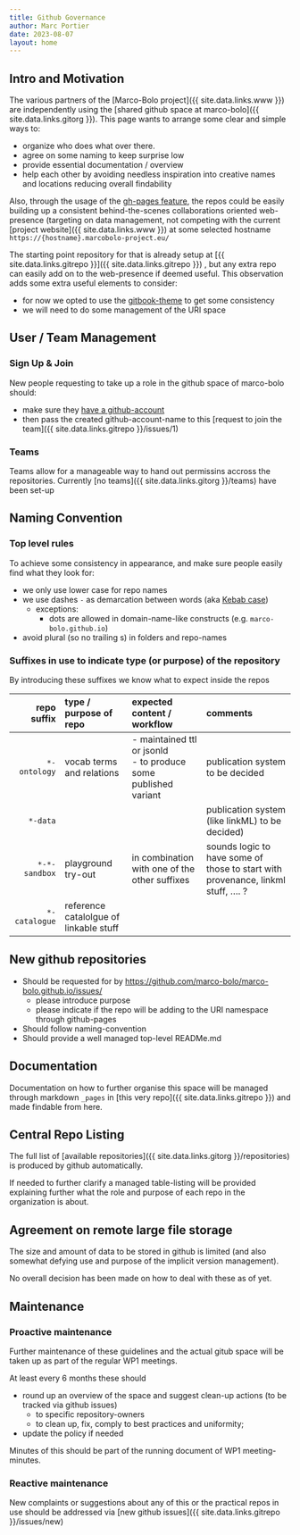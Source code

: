 ```yaml
---
title: Github Governance
author: Marc Portier
date: 2023-08-07
layout: home
---
```


## Intro and Motivation

The various partners of the [Marco-Bolo project]({{ site.data.links.www }}) are independently using the [shared github space at marco-bolo]({{ site.data.links.gitorg }}). This page wants to arrange some clear and simple ways to:
* organize who does what over there.
* agree on some naming to keep surprise low
* provide essential documentation / overview
* help each other by avoiding needless inspiration into creative names and locations reducing overall findability


Also, through the usage of the [gh-pages feature](https://pages.github.com/), the repos could be easily building up a consistent behind-the-scenes collaborations oriented web-presence (targeting on data management, not competing with the current [project website]({{ site.data.links.www }}) at some selected hostname `https://{hostname}.marcobolo-project.eu/`

The starting point repository for that is already setup at [{{ site.data.links.gitrepo }}]({{ site.data.links.gitrepo }}) , but any extra repo can easily add on to the web-presence if deemed useful. This observation adds some extra useful elements to consider:
* for now we opted to use the [gitbook-theme](http://jekyllthemes.org/themes/gitbook/) to get some consistency
* we will need to do some management of the URI space

## User / Team Management

### Sign Up & Join

New people requesting to take up a role in the github space of marco-bolo should:
* make sure they [have a github-account](https://github.com/join)
* then pass the created github-account-name to this [request to join the team]({{ site.data.links.gitrepo }}/issues/1) 

### Teams

Teams allow for a manageable way to hand out permissins accross the repositories.
Currently [no teams]({{ site.data.links.gitorg }}/teams) have been set-up

## Naming Convention

### Top level rules

To achieve some consistency in appearance, and make sure people easily find what they look for:

* we only use lower case for repo names
* we use dashes `-` as demarcation between words (aka [Kebab case](https://www.theserverside.com/definition/Kebab-case))
  * exceptions:
    * dots are allowed in domain-name-like constructs (e.g. `marco-bolo.github.io`)
* avoid plural (so no trailing s) in folders and repo-names

### Suffixes in use to indicate type (or purpose) of the repository

By introducing these suffixes we know what to expect inside the repos

<div class="table-wrapper" markdown="block">

|repo suffix       | type / purpose of repo | expected content / workflow | comments | 
|-----------------:|:-----------------------|:----------------------------|:---------|
| `*-ontology`     | vocab terms and relations | - maintained ttl or jsonld <br>- to produce some published variant  | publication system to be decided  | 
| `*-data`         | | | publication system (like linkML) to be decided) | 
| `*-*-sandbox`    | playground try-out | in combination with one of the other suffixes | sounds logic to have some of those to start with provenance, linkml stuff, …. ?
| `*-catalogue`    | reference catalolgue of linkable stuff | | | 

</div>


## New github repositories

* Should be requested for by https://github.com/marco-bolo/marco-bolo.github.io/issues/
  * please introduce purpose
  * please indicate if the repo will be adding to the URI namespace through github-pages
* Should follow naming-convention
* Should provide a well managed top-level READMe.md

## Documentation 

Documentation on how to further organise this space will be managed through markdown `_pages` in [this very repo]({{ site.data.links.gitrepo }}) and made findable from here.


## Central Repo Listing

The full list of [available repositories]({{ site.data.links.gitorg }}/repositories) is produced by github automatically. 

If needed to further clarify a managed table-listing will be provided explaining further what the role and purpose of each repo in the organization is about.


## Agreement on remote large file storage

The size and amount of data to be stored in github is limited (and also somewhat defying use and purpose of the implicit version management).

No overall decision has been made on how to deal with these as of yet.


## Maintenance

### Proactive maintenance

Further maintenance of these guidelines and the actual gitub space will be taken up as part of the regular WP1 meetings.

At least every 6 months these should
* round up an overview of the space and suggest clean-up actions (to be tracked via github issues) 
  * to specific repository-owners 
  * to clean up, fix, comply to best practices and uniformity;
* update the policy if needed

Minutes of this should be part of the running document of WP1 meeting-minutes.

### Reactive maintenance

New complaints or suggestions about any of this or the practical repos in use should be addressed via [new github issues]({{ site.data.links.gitrepo }}/issues/new)
